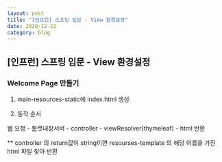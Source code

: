 ```yaml
---
layout: post
title: "[인프런] 스프링 입문 - View 환경설정"
date: 2020-12-22
category: blog
---
```

## [인프런] 스프링 입문 - View 환경설정

### Welcome Page 만들기

1. main-resources-static에 index.html 생성

2. 동작 순서

  웹 요청 - 톰캣내장서버 - controller - viewResolver(thymeleaf) - html 반환

**  controller 의 return값이 string이면 resourses-template 의 해당 이름을 가진 html 파일 찾아 반환




